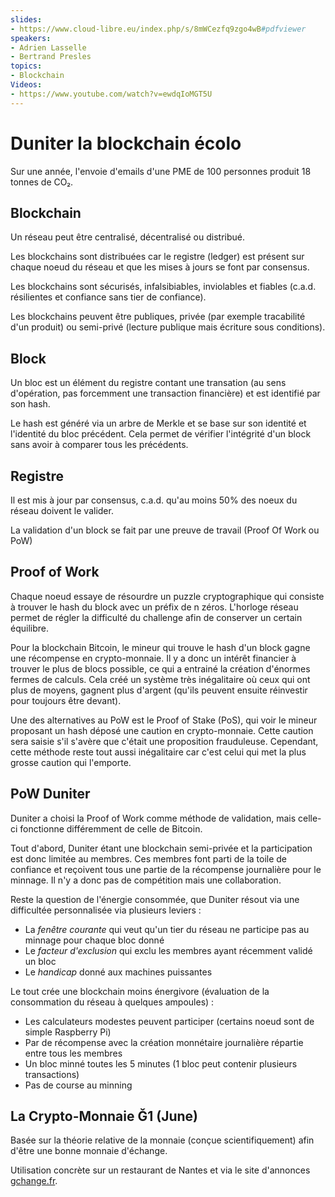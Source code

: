 ```yaml
---
slides:
- https://www.cloud-libre.eu/index.php/s/8mWCezfq9zgo4wB#pdfviewer
speakers:
- Adrien Lasselle
- Bertrand Presles
topics:
- Blockchain
Videos:
- https://www.youtube.com/watch?v=ewdqIoMGT5U
---
```


# Duniter la blockchain écolo

Sur une année, l'envoie d'emails d'une PME de 100 personnes produit 18 tonnes de CO₂.

## Blockchain

Un réseau peut être centralisé, décentralisé ou distribué.

Les blockchains sont distribuées car le registre (ledger) est présent sur chaque noeud du réseau et que les mises à jours se font par consensus.

Les blockchains sont sécurisés, infalsibiables, inviolables et fiables (c.a.d. résilientes et confiance sans tier de confiance).

Les blockchains peuvent être publiques, privée (par exemple tracabilité d'un produit) ou semi-privé (lecture publique mais écriture sous conditions).

## Block

Un bloc est un élément du registre contant une transation (au sens d'opération, pas forcemment une transaction financière) et est identifié par son hash.

Le hash est généré via un arbre de Merkle et se base sur son identité et l'identité du bloc précédent. Cela permet de vérifier l'intégrité d'un block sans avoir à comparer tous les précédents.

## Registre

Il est mis à jour par consensus, c.a.d. qu'au moins 50% des noeux du réseau doivent le valider.

La validation d'un block se fait par une preuve de travail (Proof Of Work ou PoW)

## Proof of Work

Chaque noeud essaye de résourdre un puzzle cryptographique qui consiste à trouver le hash du block avec un préfix de n zéros. L'horloge réseau permet de régler la difficulté du challenge afin de conserver un certain équilibre.

Pour la blockchain Bitcoin, le mineur qui trouve le hash d'un block gagne une récompense en crypto-monnaie. Il y a donc un intérêt financier à trouver le plus de blocs possible, ce qui a entrainé la création d'énormes fermes de calculs. Cela créé un système très inégalitaire où ceux qui ont plus de moyens, gagnent plus d'argent (qu'ils peuvent ensuite réinvestir pour toujours être devant).

Une des alternatives au PoW est le Proof of Stake (PoS), qui voir le mineur proposant un hash déposé une caution en crypto-monnaie. Cette caution sera saisie s'il s'avère que c'était une proposition frauduleuse. Cependant, cette méthode reste tout aussi inégalitaire car c'est celui qui met la plus grosse caution qui l'emporte.

## PoW Duniter

Duniter a choisi la Proof of Work comme méthode de validation, mais celle-ci fonctionne différemment de celle de Bitcoin.

Tout d'abord, Duniter étant une blockchain semi-privée et la participation est donc limitée au membres. Ces membres font parti de la toile de confiance et reçoivent tous une partie de la récompense journalière pour le minnage. Il n'y a donc pas de compétition mais une collaboration.

Reste la question de l'énergie consommée, que Duniter résout via une difficultée personnalisée via plusieurs leviers :

- La *fenêtre courante* qui veut qu'un tier du réseau ne participe pas au minnage pour chaque bloc donné
- Le *facteur d'exclusion* qui exclu les membres ayant récemment validé un bloc
- Le *handicap* donné aux machines puissantes

Le tout crée une blockchain moins énergivore (évaluation de la consommation du réseau à quelques ampoules) :

- Les calculateurs modestes peuvent participer (certains noeud sont de simple Raspberry Pi)
- Par de récompense avec la création monnétaire journalière répartie entre tous les membres
- Un bloc minné toutes les 5 minutes (1 bloc peut contenir plusieurs transactions)
- Pas de course au minning

## La Crypto-Monnaie Ǧ1 (June)

Basée sur la théorie relative de la monnaie (conçue scientifiquement) afin d'être une bonne monnaie d'échange.

Utilisation concrète sur un restaurant de Nantes et via le site d'annonces [gchange.fr](https://gchange.fr).
